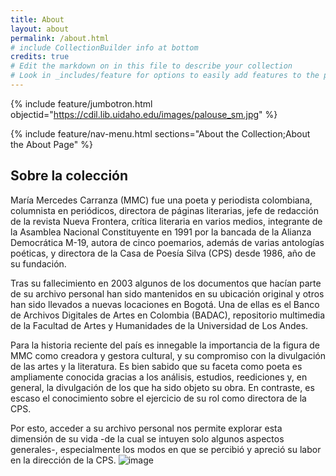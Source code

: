 ```yaml
---
title: About
layout: about
permalink: /about.html
# include CollectionBuilder info at bottom
credits: true
# Edit the markdown on in this file to describe your collection
# Look in _includes/feature for options to easily add features to the page
---
```


{% include feature/jumbotron.html objectid="https://cdil.lib.uidaho.edu/images/palouse_sm.jpg" %}

{% include feature/nav-menu.html sections="About the Collection;About the About Page" %}

## Sobre la colección

María Mercedes Carranza (MMC) fue una poeta y periodista colombiana, columnista en periódicos, directora de páginas literarias, jefe de redacción de la revista Nueva Frontera, crítica literaria en varios medios, integrante de la Asamblea Nacional Constituyente en 1991 por la bancada de la Alianza Democrática M-19, autora de cinco poemarios, además de varias antologías poéticas, y directora de la Casa de Poesía Silva (CPS) desde 1986, año de su fundación.

Tras su fallecimiento en 2003 algunos de los documentos que hacían parte de su archivo personal han sido mantenidos en su ubicación original y otros han sido llevados a nuevas locaciones en Bogotá. Una de ellas es el Banco de Archivos Digitales de Artes en Colombia (BADAC), repositorio multimedia de la Facultad de Artes y Humanidades de la Universidad de Los Andes.

Para la historia reciente del país es innegable la importancia de la figura de MMC como creadora y gestora cultural, y su compromiso con la divulgación de las artes y la literatura. Es bien sabido que su faceta como poeta es ampliamente conocida gracias a los análisis, estudios, reediciones y, en general, la divulgación de los que ha sido objeto su obra. En contraste, es escaso el conocimiento sobre el ejercicio de su rol como directora de la CPS.

Por esto, acceder a su archivo personal nos permite explorar esta dimensión de su vida -de la cual se intuyen solo algunos aspectos generales-, especialmente los modos en que se percibió y apreció su labor en la dirección de la CPS. 
![image](https://github.com/Minombreesana/MMC_collection/assets/71992795/7e3848d4-8eda-4830-b1da-a236d36f4219)


